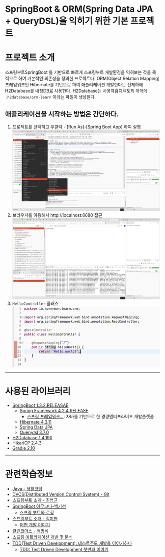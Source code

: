 SpringBoot & ORM(Spring Data JPA + QueryDSL)을 익히기 위한 기본 프로젝트
========================================================================

# 프로젝트 소개
스프링부트SpringBoot 를 기반으로 빠르게 스프링부트 개발환경을 익혀보는 것을 목적으로 하여 기본적인 의존성을 정의한 프로젝트다.
ORM(Object Relation Mapping) 프레임워크인 Hibernate를 기반으로 하여 애플리케이션 개발한다는 전제하에 H2Database를 내장DB로 사용한다.
H2Database는 사용자홈디렉토리 아래에 `.h2database/orm-learn` 이라는 파일이 생성된다.

## 애플리케이션을 시작하는 방법은 간단하다.
1. 프로젝트를 선택하고 우클릭 - [Run As]-[Spring Boot App] 하여 실행
	![프로젝트를 선택하고 우클릭 - [Run As]-[Spring Boot App]](./images/spring-boot-start-001.png)
2. 브라우저를 이용해서 http://localhost:8080 접근
	![Hello world!!](./images/spring-boot-start-002.png)
3. `HelloController` 클래스
	![Hello world!를 출력하는 HelloController](./images/spring-boot-start-003.png)

***
# 사용된 라이브러리
* [SpringBoot 1.3.2.RELEASAE](http://docs.spring.io/spring-boot/docs/1.3.2.RELEASE/reference/htmlsingle/)
  * [Spring Framework 4.2.4.RELEASE](http://docs.spring.io/spring/docs/4.2.4.RELEASE/spring-framework-reference/htmlsingle/)
  	* [스프링 프레임워크...](https://gist.github.com/ihoneymon/594bf76682bc0e29e9f5): 자바를 기반으로 한 경량엔터프라이즈 개발플랫폼  	
  * [Hibernate 4.3.11](http://hibernate.org/orm/documentation/4.3/)
  * [Spring Data JPA](http://docs.spring.io/spring-data/jpa/docs/1.9.2.RELEASE/reference/html/)
  * [Querydsl 3.7.0](http://www.querydsl.com/static/querydsl/3.7.0/reference/html/)
* [H2Database 1.4.190](http://www.h2database.com/html/main.html)
* [HikariCP 2.4.3](https://brettwooldridge.github.io/HikariCP/)
* [Gradle 2.10](https://docs.gradle.org/current/release-notes)

***
# 관련학습정보
* [Java - 생활코딩](https://opentutorials.org/module/516/4551)
* [DVCS(Distributed Version Controll System) - Git](http://pcottle.github.io/learnGitBranching/)
* [스프링부트 소개 - 최범균](http://www.slideshare.net/madvirus/spring-boot-42817314?related=2)
* [SpringBoot 아무고나-백기선](https://www.youtube.com/playlist?list=PLCpTH9CC0WwZlwiefbaUlG9jp344RedMd)
	* [스프링 부트와 로깅](http://www.slideshare.net/whiteship/ss-47273947?related=1)
* [스프링부트 소개 - 김지헌](https://www.youtube.com/watch?v=suG19ZUF9bE)
	* [어떤 개발 이야기](http://www.slideshare.net/ihoneymon/gradle-git)
* [클린코더스 - 백명석](https://www.youtube.com/playlist?list=PLagTY0ogyVkIl2kTr08w-4MLGYWJz7lNK)
* [스프링 애플리케이션 개발 및 분석](https://gist.github.com/ihoneymon/a0825feb1aa443c0396d)
* [TDD(Test Driven Development): 테스트주도 개발을 이야기하다](https://gist.github.com/ihoneymon/1fa3b302be99121fabd8)
	* [TDD: Test Driven Development 첫번째 이야기](http://www.slideshare.net/ihoneymon/tdd-test-driven-development-53142064)